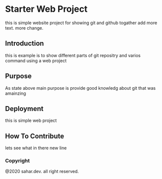 # Starter Web Project

this is simple website project for showing git and github togather
add more text.
more change.

## Introduction

this is example is to show different parts of git repositry and varios command using a web project

## Purpose

As state above main purpose is provide good knowledg about git
that was amainzing

## Deployment

this is simple web project

## How To Contribute

lets see what in there new line

### Copyright

@2020 sahar.dev. all right reserved.